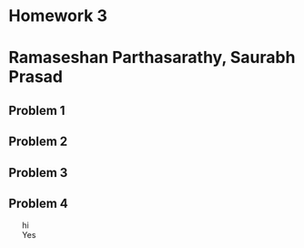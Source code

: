 # Homework 3
# Ramaseshan Parthasarathy, Saurabh Prasad

<meta name="viewport" content="width=device-width, initial-scale=1">  
<link rel="stylesheet" href="gmarkdown.css">  
<style>
	.markdown-body {
		box-sizing: border-box;
		min-width: 200px;
		max-width: 980px;
		margin: 0 auto;
		padding: 45px;
	}

	@media (max-width: 767px) {
		.markdown-body {
			padding: 15px;
		}
	}

    ol {list-style-type: none;}
    li:before {content: "(" counter(section, lower-alpha) ") ";}
    li { counter-increment: section;}
    font-family: "Fira Code";
</style>

## Problem 1

## Problem 2

## Problem 3

## Problem 4

1. hi
2. Yes

